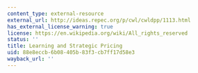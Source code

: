```yaml
---
content_type: external-resource
external_url: http://ideas.repec.org/p/cwl/cwldpp/1113.html
has_external_license_warning: true
license: https://en.wikipedia.org/wiki/All_rights_reserved
status: ''
title: Learning and Strategic Pricing
uid: 88e8eccb-6b08-405b-83f3-cb7ff17d58e3
wayback_url: ''
---
```


